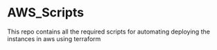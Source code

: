 # AWS_Scripts
This repo contains all the required scripts for automating deploying the instances in aws using terraform
